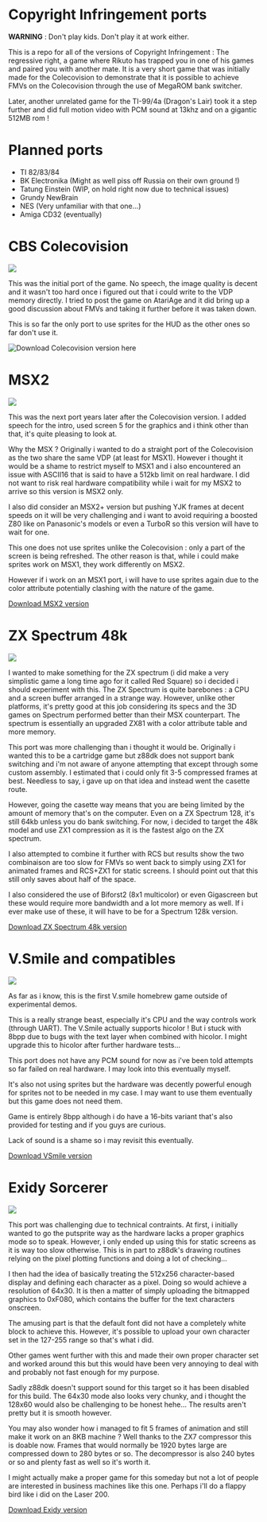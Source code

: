 Copyright Infringement  ports
==========================================
**WARNING** : Don't play kids. Don't play it at work either.

This is a repo for all of the versions of Copyright Infringement : The regressive right,
a game where Rikuto has trapped you in one of his games and paired you with another mate.
It is a very short game that was initially made for the Colecovision to demonstrate that it is possible
to achieve FMVs on the Colecovision through the use of MegaROM bank switcher.

Later, another unrelated game for the TI-99/4a (Dragon's Lair) took it a step further
and did full motion video with PCM sound at 13khz and on a gigantic 512MB rom !

Planned ports
=============

- TI 82/83/84
- BK Electronika (Might as well piss off Russia on their own ground !)
- Tatung Einstein (WIP, on hold right now due to technical issues)
- Grundy NewBrain
- NES (Very unfamiliar with that one...)
- Amiga CD32 (eventually)


CBS Colecovision
=================

![](https://github.com/gameblabla/copyright_infringement_ports/raw/simp/img/cbs.jpg)

This was the initial port of the game.
No speech, the image quality is decent and it wasn't too hard once i figured out that i could write to the VDP memory directly.
I tried to post the game on AtariAge and it did bring up a good discussion about FMVs and taking it further before it was taken down.

This is so far the only port to use sprites for the HUD as the other ones so far don't use it.

![Download Colecovision version here](https://github.com/gameblabla/copyright_infringement/raw/master/game_buk.rom)

MSX2
====

![](https://github.com/gameblabla/copyright_infringement_ports/raw/simp/img/msx.jpg)

This was the next port years later after the Colecovision version.
I added speech for the intro, used screen 5 for the graphics and i think other than that, it's quite pleasing to look at.

Why the MSX ? Originally i wanted to do a straight port of the Colecovision as the two share the same VDP (at least for MSX1).
However i thought it would be a shame to restrict myself to MSX1 and i also encountered an issue with ASCII16 that is said to have a 512kb limit on real hardware.
I did not want to risk real hardware compatibility while i wait for my MSX2 to arrive so this version is MSX2 only.

I also did consider an MSX2+ version but pushing YJK frames at decent speeds on it will be very challenging
and i want to avoid requiring a boosted Z80 like on Panasonic's models or even a TurboR
so this version will have to wait for one.

This one does not use sprites unlike the Colecovision : only a part of the screen is being refreshed.
The other reason is that, while i could make sprites work on MSX1, they work differently on MSX2.

However if i work on an MSX1 port, i will have to use sprites again due to the color attribute potentially
clashing with the nature of the game.

[Download MSX2 version](https://github.com/gameblabla/copyright_infrigement_msx/releases/tag/1.0)


ZX Spectrum 48k
===============

![](https://github.com/gameblabla/copyright_infringement_ports/raw/simp/img/spectrum.jpg)

I wanted to make something for the ZX spectrum (i did make a very simplistic game a long time ago for it called Red Square) so i decided i should experiment with this.
The ZX Spectrum is quite barebones : a CPU and a screen buffer arranged in a strange way.
However, unlike other platforms, it's pretty good at this job considering its specs and the 3D games on Spectrum performed better than their MSX counterpart.
The spectrum is essentially an upgraded ZX81 with a color attribute table and more memory.

This port was more challenging than i thought it would be.
Originally i wanted this to be a cartridge game but z88dk does not support bank switching and i'm not aware of anyone attempting that
except through some custom assembly. I estimated that i could only fit 3-5 compressed frames at best.
Needless to say, i gave up on that idea and instead went the casette route.

However, going the casette way means that you are being limited by the amount of memory that's on the computer.
Even on a ZX Spectrum 128, it's still 64kb unless you do bank switching.
For now, i decided to target the 48k model and use ZX1 compression as it is the fastest algo on the ZX spectrum.

I also attempted to combine it further with RCS but results show the two combinaison are too slow for FMVs
so went back to simply using ZX1 for animated frames and RCS+ZX1 for static screens.
I should point out that this still only saves about half of the space.

I also considered the use of Biforst2 (8x1 multicolor) or even Gigascreen but these would require more bandwidth and a lot more memory as well.
If i ever make use of these, it will have to be for a Spectrum 128k version.

[Download ZX Spectrum 48k version](https://github.com/gameblabla/copyright_infringement_ports/releases/tag/1.0)


V.Smile and compatibles
=======================

![](https://github.com/gameblabla/copyright_infringement_ports/raw/simp/img/vsmile.jpg)

As far as i know, this is the first V.smile homebrew game outside of experimental demos.

This is a really strange beast, especially it's CPU and the way controls work (through UART).
The V.Smile actually supports hicolor ! But i stuck with 8bpp due to bugs with the text layer when combined with hicolor.
I might upgrade this to hicolor after further hardware tests...

This port does not have any PCM sound for now as i've been told attempts so far failed on real hardware.
I may look into this eventually myself.

It's also not using sprites but the hardware was decently powerful enough for sprites not to be needed in my case.
I may want to use them eventually but this game does not need them.

Game is entirely 8bpp although i do have a 16-bits variant that's also provided for testing and if you guys are curious.

Lack of sound is a shame so i may revisit this eventually.

[Download VSmile version](https://github.com/gameblabla/copyright_infringement_ports/releases/tag/1.0-vsmile)


Exidy Sorcerer
=================

![](https://github.com/gameblabla/copyright_infringement_ports/raw/simp/img/exidy.jpg)

This port was challenging due to technical contraints.
At first, i initially wanted to go the putsprite way as the hardware lacks a proper graphics mode so to speak.
However, i only ended up using this for static screens as it is way too slow otherwise.
This is in part to z88dk's drawing routines relying on the pixel plotting functions and doing a lot of checking...

I then had the idea of basically treating the 512x256 character-based display and defining each character as a pixel.
Doing so would achieve a resolution of 64x30. It is then a matter of simply uploading the bitmapped graphics to 0xF080, 
which contains the buffer for the text characters onscreen.

The amusing part is that the default font did not have a completely white block to achieve this.
However, it's possible to upload your own character set in the 127-255 range so that's what i did.

Other games went further with this and made their own proper character set and worked around this
but this would have been very annoying to deal with and probably not fast enough for my purpose.

Sadly z88dk doesn't support sound for this target so it has been disabled for this build.
The 64x30 mode also looks very chunky, and i thought the 128x60 would also be challenging to be honest hehe...
The results aren't pretty but it is smooth however.

You may also wonder how i managed to fit 5 frames of animation and still make it work on an 8KB machine ?
Well thanks to the ZX7 compressor this is doable now. Frames that would normally be 1920 bytes large are
compressed down to 280 bytes or so. The decompressor is also 240 bytes or so and plenty fast as well so it's worth it.

I might actually make a proper game for this someday but not a lot of people are interested in business machines like this one.
Perhaps i'll do a flappy bird like i did on the Laser 200.

[Download Exidy version](https://github.com/gameblabla/copyright_infringement_ports/releases/tag/1.0-exidy)
